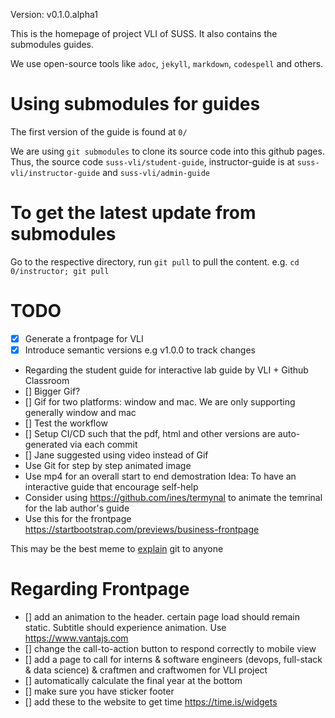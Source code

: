 Version: v0.1.0.alpha1

This is the homepage of project VLI of SUSS. It also contains the submodules guides.

We use open-source tools like `adoc`, `jekyll`, `markdown`, `codespell` and others. 


# Using submodules for guides

The first version of the guide is found at `0/`

We are using `git submodules` to clone its source code into this github pages. Thus, the source code `suss-vli/student-guide`, instructor-guide is at `suss-vli/instructor-guide` and `suss-vli/admin-guide`

# To get the latest update from submodules 

Go to the respective directory, run `git pull` to pull the content. 
e.g. `cd 0/instructor; git pull`

# TODO

- [x] Generate a frontpage for VLI
- [x] Introduce semantic versions e.g v1.0.0 to track changes
- Regarding the student guide for interactive lab guide by VLI + Github Classroom
- [] Bigger Gif?
- [] Gif for two platforms: window and mac. We are only supporting generally window and mac
- [] Test the workflow
- [] Setup CI/CD such that the pdf, html and other versions are auto-generated via each commit
- [] Jane suggested using video instead of Gif
- Use Git for step by step animated image
- Use mp4 for an overall start to end demostration
Idea: To have an interactive guide that encourage self-help
- Consider using https://github.com/ines/termynal to animate the temrinal for the lab author's guide
- Use this for the frontpage https://startbootstrap.com/previews/business-frontpage

This may be the best meme to [explain](https://twitter.com/PR0GRAMMERHUM0R/status/1561247203443752960) git to anyone

# Regarding Frontpage
- [] add an animation to the header. certain page load should remain static. Subtitle should experience animation. Use https://www.vantajs.com
- [] change the call-to-action button to respond correctly to mobile view
- [] add a page to call for interns & software engineers (devops, full-stack & data science) & craftmen and craftwomen for VLI project
- [] automatically calculate the final year at the bottom 
- [] make sure you have sticker footer
- [] add these to the website to get time https://time.is/widgets